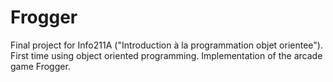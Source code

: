 # Frogger
Final project for Info211A ("Introduction à la programmation objet orientee"). First time using object oriented programming. Implementation of the arcade game Frogger.
